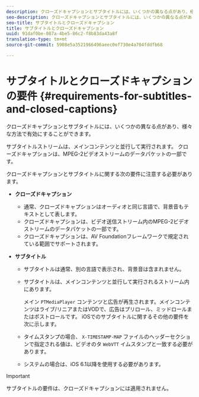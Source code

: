 ```yaml
---
description: クローズドキャプションとサブタイトルには、いくつかの異なる点があり、様々な方法で有効にすることができます。
seo-description: クローズドキャプションとサブタイトルには、いくつかの異なる点があり、様々な方法で有効にすることができます。
seo-title: サブタイトルとクローズドキャプション
title: サブタイトルとクローズドキャプション
uuid: 91daf0be-087a-4be5-86c2-f8b83da43a8f
translation-type: tm+mt
source-git-commit: 5908e5a3521966496aeec0ef730e4a704fddfb68

---
```



# サブタイトルとクローズドキャプションの要件 {#requirements-for-subtitles-and-closed-captions}

クローズドキャプションとサブタイトルには、いくつかの異なる点があり、様々な方法で有効にすることができます。

サブタイトルストリームは、メインコンテンツと並行して実行されます。 クローズドキャプションは、MPEG-2ビデオストリームのデータパケットの一部です。

クローズドキャプションとサブタイトルに関する次の要件に注意する必要があります。

* **クローズドキャプション**

   * 通常、クローズドキャプションはオーディオと同じ言語で、背景音もテキストとして表します。
   * クローズドキャプションは、ビデオ送信ストリーム内のMPEG-2ビデオストリームのデータパケットの一部です。
   * クローズドキャプションは、AV Foundationフレームワークで規定されている範囲でサポートされます。

* **サブタイトル**

   * サブタイトルは通常、別の言語で表示され、背景音は含まれません。
   * サブタイトルは、メインコンテンツと並行して実行されるストリーム内にあります。

      メイン `PTMediaPlayer` コンテンツと広告が再生されます。メインコンテンツはライブ/リニアまたはVODで、広告はプリロール、ミッドロールまたはポストロールです。
   iOSでのサブタイトルに関するその他の要件を次に示します。

   * タイムスタンプの場合、 `X-TIMESTAMP-MAP` ファイルのヘッダーセクションで指定される値は、ビデオのタ `WebVTT` イムスタンプと一致する必要があります。

   * システムの場合は、iOS 6.1以降を使用する必要があります。


>[!IMPORTANT]
>
>サブタイトルの要件は、クローズドキャプションには適用されません。

